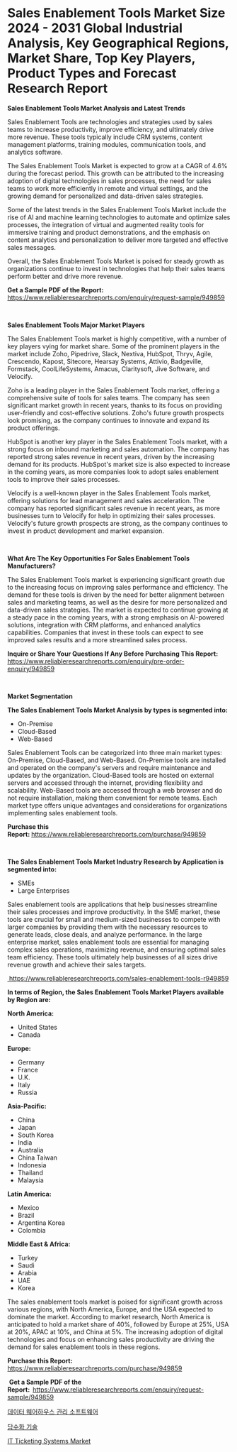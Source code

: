 <p><h1>Sales Enablement Tools Market Size 2024 - 2031 Global Industrial Analysis, Key Geographical Regions, Market Share, Top Key Players, Product Types and Forecast Research Report</h1></p><p><strong>Sales Enablement Tools Market Analysis and Latest Trends</strong></p>
<p><p>Sales Enablement Tools are technologies and strategies used by sales teams to increase productivity, improve efficiency, and ultimately drive more revenue. These tools typically include CRM systems, content management platforms, training modules, communication tools, and analytics software.</p><p>The Sales Enablement Tools Market is expected to grow at a CAGR of 4.6% during the forecast period. This growth can be attributed to the increasing adoption of digital technologies in sales processes, the need for sales teams to work more efficiently in remote and virtual settings, and the growing demand for personalized and data-driven sales strategies.</p><p>Some of the latest trends in the Sales Enablement Tools Market include the rise of AI and machine learning technologies to automate and optimize sales processes, the integration of virtual and augmented reality tools for immersive training and product demonstrations, and the emphasis on content analytics and personalization to deliver more targeted and effective sales messages.</p><p>Overall, the Sales Enablement Tools Market is poised for steady growth as organizations continue to invest in technologies that help their sales teams perform better and drive more revenue.</p></p>
<p><strong>Get a Sample PDF of the Report:&nbsp;</strong> <a href="https://www.reliableresearchreports.com/enquiry/request-sample/949859">https://www.reliableresearchreports.com/enquiry/request-sample/949859</a></p>
<p>&nbsp;</p>
<p><strong>Sales Enablement Tools Major Market Players</strong></p>
<p><p>The Sales Enablement Tools market is highly competitive, with a number of key players vying for market share. Some of the prominent players in the market include Zoho, Pipedrive, Slack, Nextiva, HubSpot, Thryv, Agile, Crescendo, Kapost, Sitecore, Hearsay Systems, Attivio, Badgeville, Formstack, CoolLifeSystems, Amacus, Claritysoft, Jive Software, and Velocify.</p><p>Zoho is a leading player in the Sales Enablement Tools market, offering a comprehensive suite of tools for sales teams. The company has seen significant market growth in recent years, thanks to its focus on providing user-friendly and cost-effective solutions. Zoho's future growth prospects look promising, as the company continues to innovate and expand its product offerings.</p><p>HubSpot is another key player in the Sales Enablement Tools market, with a strong focus on inbound marketing and sales automation. The company has reported strong sales revenue in recent years, driven by the increasing demand for its products. HubSpot's market size is also expected to increase in the coming years, as more companies look to adopt sales enablement tools to improve their sales processes.</p><p>Velocify is a well-known player in the Sales Enablement Tools market, offering solutions for lead management and sales acceleration. The company has reported significant sales revenue in recent years, as more businesses turn to Velocify for help in optimizing their sales processes. Velocify's future growth prospects are strong, as the company continues to invest in product development and market expansion.</p></p>
<p>&nbsp;</p>
<p><strong>What Are The Key Opportunities For Sales Enablement Tools Manufacturers?</strong></p>
<p><p>The Sales Enablement Tools market is experiencing significant growth due to the increasing focus on improving sales performance and efficiency. The demand for these tools is driven by the need for better alignment between sales and marketing teams, as well as the desire for more personalized and data-driven sales strategies. The market is expected to continue growing at a steady pace in the coming years, with a strong emphasis on AI-powered solutions, integration with CRM platforms, and enhanced analytics capabilities. Companies that invest in these tools can expect to see improved sales results and a more streamlined sales process.</p></p>
<p><strong>Inquire or Share Your Questions If Any Before Purchasing This Report:</strong> <a href="https://www.reliableresearchreports.com/enquiry/pre-order-enquiry/949859">https://www.reliableresearchreports.com/enquiry/pre-order-enquiry/949859</a></p>
<p>&nbsp;</p>
<p><strong>Market Segmentation</strong></p>
<p><strong>The Sales Enablement Tools Market Analysis by types is segmented into:</strong></p>
<p><ul><li>On-Premise</li><li>Cloud-Based</li><li>Web-Based</li></ul></p>
<p><p>Sales Enablement Tools can be categorized into three main market types: On-Premise, Cloud-Based, and Web-Based. On-Premise tools are installed and operated on the company's servers and require maintenance and updates by the organization. Cloud-Based tools are hosted on external servers and accessed through the internet, providing flexibility and scalability. Web-Based tools are accessed through a web browser and do not require installation, making them convenient for remote teams. Each market type offers unique advantages and considerations for organizations implementing sales enablement tools.</p></p>
<p><strong>Purchase this Report:&nbsp;</strong><a href="https://www.reliableresearchreports.com/purchase/949859">https://www.reliableresearchreports.com/purchase/949859</a></p>
<p>&nbsp;</p>
<p><strong>The Sales Enablement Tools Market Industry Research by Application is segmented into:</strong></p>
<p><ul><li>SMEs</li><li>Large Enterprises</li></ul></p>
<p><p>Sales enablement tools are applications that help businesses streamline their sales processes and improve productivity. In the SME market, these tools are crucial for small and medium-sized businesses to compete with larger companies by providing them with the necessary resources to generate leads, close deals, and analyze performance. In the large enterprise market, sales enablement tools are essential for managing complex sales operations, maximizing revenue, and ensuring optimal sales team efficiency. These tools ultimately help businesses of all sizes drive revenue growth and achieve their sales targets.</p></p>
<p><a href="https://www.reliableresearchreports.com/sales-enablement-tools-r949859">&nbsp;https://www.reliableresearchreports.com/sales-enablement-tools-r949859</a></p>
<p><strong>In terms of Region, the Sales Enablement Tools Market Players available by Region are:</strong></p>
<p>
    <p> <strong> North America: </strong>
        <ul>
            <li>United States</li>
            <li>Canada</li>
        </ul>
        </p> 
    <p> <strong> Europe: </strong>
        <ul>
            <li>Germany</li>
            <li>France</li>
            <li>U.K.</li>
            <li>Italy</li>
            <li>Russia</li>
        </ul>
        </p> 
    <p> <strong> Asia-Pacific: </strong>
        <ul>
            <li>China</li>
            <li>Japan</li>
            <li>South Korea</li>
            <li>India</li>
            <li>Australia</li>
            <li>China Taiwan</li>
            <li>Indonesia</li>
            <li>Thailand</li>
            <li>Malaysia</li>
        </ul>
        </p> 
    <p> <strong> Latin America: </strong>
        <ul>
            <li>Mexico</li>
            <li>Brazil</li>
            <li>Argentina Korea</li>
            <li>Colombia</li>
        </ul>
        </p> 
    <p> <strong> Middle East & Africa: </strong>
        <ul>
            <li>Turkey</li>
            <li>Saudi</li>
            <li>Arabia</li>
            <li>UAE</li>
            <li>Korea</li>
        </ul>
    </p>
    </p>
<p><p>The sales enablement tools market is poised for significant growth across various regions, with North America, Europe, and the USA expected to dominate the market. According to market research, North America is anticipated to hold a market share of 40%, followed by Europe at 25%, USA at 20%, APAC at 10%, and China at 5%. The increasing adoption of digital technologies and focus on enhancing sales productivity are driving the demand for sales enablement tools in these regions.</p></p>
<p><strong>Purchase this Report: </strong><a href="https://www.reliableresearchreports.com/purchase/949859">https://www.reliableresearchreports.com/purchase/949859</a></p>
<p>&nbsp;<strong>Get a Sample PDF of the Report:&nbsp;&nbsp;</strong><a href="https://www.reliableresearchreports.com/enquiry/request-sample/949859">https://www.reliableresearchreports.com/enquiry/request-sample/949859</a></p>
<p><strong></strong></p>
<p><p><a href="https://medium.com/@dellkoepp03/%EB%8D%B0%EC%9D%B4%ED%84%B0-%EC%9B%A8%EC%96%B4%ED%95%98%EC%9A%B0%EC%8A%A4-%EA%B4%80%EB%A6%AC-%EC%86%8C%ED%94%84%ED%8A%B8%EC%9B%A8%EC%96%B4-%EC%8B%9C%EC%9E%A5-%EA%B7%9C%EB%AA%A8-%EB%B0%8F-%EC%8B%9C%EC%9E%A5-%EB%8F%99%ED%96%A5-%EC%99%84%EC%A0%84%ED%95%9C-%EC%82%B0%EC%97%85-%EA%B0%9C%EC%9A%94-2024%EB%85%84%EB%B6%80%ED%84%B0-2031%EB%85%84%EA%B9%8C%EC%A7%80-d3c62eadc7eb">데이터 웨어하우스 관리 소프트웨어</a></p><p><a href="https://medium.com/@delaneywill28/%ED%83%84%EC%86%8C-%EA%B1%B0%EB%9E%98-%EC%8B%9C%EC%9E%A5-%EC%A0%90%EC%9C%A0%EC%9C%A8-%EC%8B%9C%EC%9E%A5-%EB%8F%99%ED%96%A5-%EB%B0%8F-%EB%AF%B8%EB%9E%98-%EC%84%B1%EC%9E%A5-%ED%83%90%EC%83%89-67b33e109fe7">담수화 기술</a></p><p><a href="https://github.com/ashman753/Market-Research-Report-List-1/blob/main/it-ticketing-systems-market.md">IT Ticketing Systems Market</a></p></p>